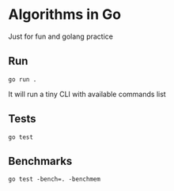 # Algorithms in Go

Just for fun and golang practice
## Run

    go run .

It will run a tiny CLI with available commands list
## Tests

    go test

## Benchmarks

    go test -bench=. -benchmem